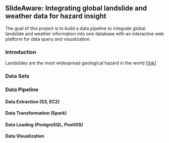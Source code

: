 ## SlideAware: Integrating global landslide and weather data for hazard insight
The goal of this project is to build a data pipeline to integrate global landslide and weather information into one database with an interactive web platform for data query and visualization.

### Introduction
Landslides are the most widespread geological hazard in the world [[link]](https://www.who.int/health-topics/landslides#tab=tab_1) 

### Data Sets


### Data Pipeline


#### Data Extraction (S3, EC2)

#### Data Transformation (Spark)

#### Data Loading (PostgreSQL, PostGIS)

#### Data Visualization





